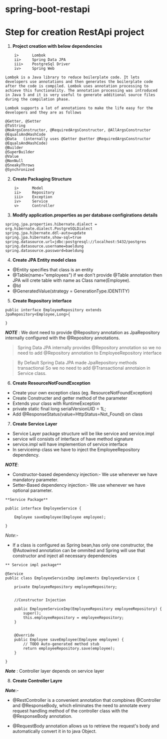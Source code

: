 # spring-boot-restapi

# Step for creation RestApi project

1.  **Project creation with below dependencies**
```
    i>      Lombok
    ii>     Spring Data JPA
    iii>    PostgreSql Driver
    iv>     Spring Web
```

```
Lombok is a Java library to reduce boilerplate code. It lets developers use annotations and then generates the boilerplate code after the code is compiled. Lombok uses annotation processing to achieve this functionality. The annotation processing was introduced in Java 5 and it is very useful to generate additional source files during the compilation phase.
```

```
Lombok supports a lot of annotations to make the life easy for the developers and they are as follows

@Getter, @Setter
@ToString
@NoArgsConstructor, @RequiredArgsConstructor, @AllArgsConstructor
@EqualsAndHashCode
@Data   (internally uses @Getter @setter @RequiredArgsConstructor @EqualsAndHashCode)
@Builder
@SuperBuilder
@Value
@NonNull
@SneakyThrows
@Synchronized
```

2.  **Create Packaging Structure**

```
    i>      Model
    ii>     Repository
    iii>    Exception
    iv>     Service
    v>      Controller
```

3.  **Modify application.properties as per database configirations details**

```
spring.jpa.properties.hibernate.dialect = org.hibernate.dialect.PostgreSQLDialect
spring.jpa.hibernate.ddl-auto=update
spring.jpa.hibernate.show-sql=true
spring.datasource.url=jdbc:postgresql://localhost:5432/postgres
spring.datasource.username=baeldung
spring.datasource.password=baeldung
```
4. **Create JPA Entity model class**

* @Entity specifies that class is an entity
* @Table(name="employees") if we don't provide @Table annotation then JPA will crete table with name as Class name(Employee).
* @Id
* @GeneratedValue(strategy = GenerationType.IDENTITY)

5. **Create Repository interface**

```
public interface EmployeeRepository extends JpaRepository<Employee,Long>{

}
```
**_NOTE_** : We dont need to provide @Repository annotation as JpaRepository internally configured with the @Repository annotations.

> Spring Data JPA internally provides @Repository annotation so we no need to add @Repository annotation to EmployeeRepository interface

> By Default Spring Data JPA made JpaRepository methods transactional So we no need to add @Transactional annotaion in Service class.


6. **Create ResourceNotFoundException**

* Create your own exception class (eg. ResourceNotFoundException)
* Create Constructer and getter method of the parameter
* Extends your class with RuntimeException
* private static final long serialVersionUID = 1L;
* Add @ResponseStatus(value=HttpStatus=Not_Found) on class


7. **Create Service Layer**

* Service Layer package structure will be like service and service.impl
* service will consists of interface of have method signature
* service.impl will have implemention of service interface
* In serviceimp class we have to inject the EmployeeRepository dependency.

**_NOTE_**:

* Constructor-based dependency injection:- We use whenever we have mandatory parameter.
* Setter-Based dependency injection:- We use whenever we have optional parameter.
```
**Service Package**

public interface EmployeeService {

    Employee saveEmployee(Employee employee);

}
```
*_Note_*:-
* If a class is configured as Spring bean,has only one constructor, the @Autowired annotation can be ommited and Spring will use that constructor and inject all necessary dependencies

```
** Service impl package**

@Service
public class EmployeeServiceImp implements EmployeeService {

    private EmployeeRepository employeeRepository;


    //Constructor Injection

    public EmployeeServiceImp(EmployeeRepository employeeRepository) {
        super();
        this.employeeRepository = employeeRepository;
    }


    @Override
    public Employee saveEmployee(Employee employee) {
        // TODO Auto-generated method stub
        return employeeRepository.save(employee);
    }

}

```
**_Note_** : Controller layer depends on service layer

8. **Create Controller Layre**


**_Note_**:-
* @RestController is a convenient annotation that compbines @Controller and @ResponseBody, which eliminates the need to annotate every request handling method of the controller class with the @ResponseBody annotation.

* @RequestBody annotation allows us to retrieve the request's body and automatically convert it in to java Object.
